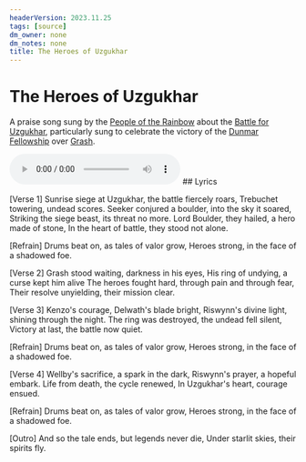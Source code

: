 ```yaml
---
headerVersion: 2023.11.25
tags: [source]
dm_owner: none
dm_notes: none
title: The Heroes of Uzgukhar
---
```

# The Heroes of Uzgukhar

A praise song sung by the [People of the Rainbow](<../../groups/orc-hordes/people-of-the-rainbow.md>) about the [Battle for Uzgukhar](<../../events/1700s/1749/battle-for-uzgukhar.md>), particularly sung
to celebrate the victory of the [Dunmar Fellowship](<../../people/pcs/dunmar-fellowship/dunmar-fellowship.md>) over [Grash](<../../people/other-nonhumans/grash.md>). 

<audio controls>
    <source src="/taelgarverse/assets/audio/heroes-of-uzgukhar.mp3">
</audio>
## Lyrics

[Verse 1]
Sunrise siege at Uzgukhar, the battle fiercely roars,
Trebuchet towering, undead scores.
Seeker conjured a boulder, into the sky it soared,
Striking the siege beast, its threat no more.
Lord Boulder, they hailed, a hero made of stone,
In the heart of battle, they stood not alone.

[Refrain]
Drums beat on, as tales of valor grow,
Heroes strong, in the face of a shadowed foe.

[Verse 2]
Grash stood waiting, darkness in his eyes,
His ring of undying, a curse kept him alive
The heroes fought hard, through pain and through fear,
Their resolve unyielding, their mission clear.

[Verse 3]
Kenzo's courage, Delwath's blade bright,
Riswynn's divine light, shining through the night.
The ring was destroyed, the undead fell silent,
Victory at last, the battle now quiet.

[Refrain]
Drums beat on, as tales of valor grow,
Heroes strong, in the face of a shadowed foe.

[Verse 4]
Wellby's sacrifice, a spark in the dark,
Riswynn's prayer, a hopeful embark.
Life from death, the cycle renewed,
In Uzgukhar's heart, courage ensued.

[Refrain]
Drums beat on, as tales of valor grow,
Heroes strong, in the face of a shadowed foe.

[Outro]
And so the tale ends, but legends never die,
Under starlit skies, their spirits fly.